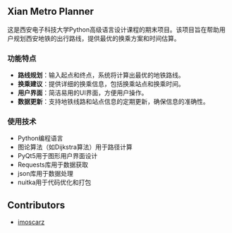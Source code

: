 ## Xian Metro Planner

这是西安电子科技大学Python高级语言设计课程的期末项目。该项目旨在帮助用户规划西安地铁的出行路线，提供最优的换乘方案和时间估算。

### 功能特点
- **路线规划**：输入起点和终点，系统将计算出最优的地铁路线。
- **换乘建议**：提供详细的换乘信息，包括换乘站点和换乘时间。
- **用户界面**：简洁易用的UI界面，方便用户操作。
- **数据更新**：支持地铁线路和站点信息的定期更新，确保信息的准确性。

### 使用技术
- Python编程语言
- 图论算法（如Dijkstra算法）用于路径计算
- PyQt5用于图形用户界面设计
- Requests库用于数据获取
- json库用于数据处理
- nuitka用于代码优化和打包

## Contributors
- [imoscarz](https://www.imoscarz.me)